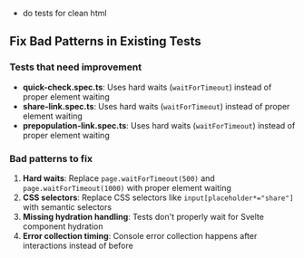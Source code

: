 - do tests for clean html

## Fix Bad Patterns in Existing Tests

### Tests that need improvement

- **quick-check.spec.ts**: Uses hard waits (`waitForTimeout`) instead of proper element waiting
- **share-link.spec.ts**: Uses hard waits (`waitForTimeout`) instead of proper element waiting
- **prepopulation-link.spec.ts**: Uses hard waits (`waitForTimeout`) instead of proper element waiting

### Bad patterns to fix

1. **Hard waits**: Replace `page.waitForTimeout(500)` and `page.waitForTimeout(1000)` with proper element waiting
2. **CSS selectors**: Replace CSS selectors like `input[placeholder*="share"]` with semantic selectors
3. **Missing hydration handling**: Tests don't properly wait for Svelte component hydration
4. **Error collection timing**: Console error collection happens after interactions instead of before
